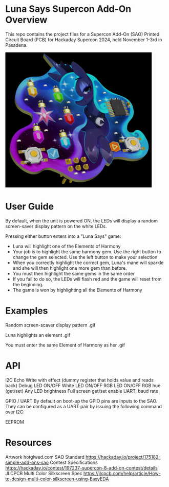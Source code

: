 # Luna Says Supercon Add-On Overview

This repo contains the project files for a Supercon Add-On (SAO) Printed Circuit Board (PCB) for Hackaday Supercon 2024, held November 1-3rd in Pasadena.

<img src="/img/front.png" height="420">

# User Guide

By default, when the unit is powered ON, the LEDs will display a random screen-saver display pattern on the white LEDs.

Pressing either button enters into a "Luna Says" game:
- Luna will highlight one of the Elements of Harmony
- Your job is to highlight the same harmony gem.  Use the right button to change the gem selected.  Use the left button to make your selection
- When you correctly highlight the correct gem, Luna's mane will sparkle and she will then highlight one more gem than before.
- You must then highlight the same gems in the same order
- If you fail to do so, the LEDs will flash red and the game will reset from the beginning.
- The game is won by highlighting all the Elements of Harmony

# Examples

Random screen-scaver display pattern
.gif

Luna highlights an element
.gif

You must enter the same Element of Harmony as her
.gif

# API

I2C
Echo
Write with effect (dummy register that holds value and reads back)
Debug LED ON/OFF
White LED ON/OFF
RGB LED ON/OFF
RGB hue (get/set)
Any LED brightness
Full screen get/set
enable UART, baud rate

GPIO / UART
By default on boot-up the GPIO pins are inputs to the SAO.  They can be configured as a UART pair by issuing the following command over I2C:

EEPROM

# Resources

Artwork hotglwed.com
SAO Standard https://hackaday.io/project/175182-simple-add-ons-sao
Contest Specifications https://hackaday.io/contest/197237-supercon-8-add-on-contest/details
JLCPCB Multi Color Silkscreen Spec https://jlcpcb.com/help/article/How-to-design-multi-color-silkscreen-using-EasyEDA